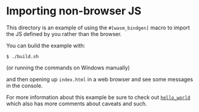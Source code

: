 # Importing non-browser JS

This directory is an example of using the `#[wasm_bindgen]` macro to import the
JS defined by you rather than the browser.

You can build the example with:

```
$ ./build.sh
```

(or running the commands on Windows manually)

and then opening up `index.html` in a web browser and see some messages in the
console.

For more information about this example be sure to check out
[`hello_world`][hello] which also has more comments about caveats and such.

[hello]: https://github.com/alexcrichton/wasm-bindgen/tree/master/examples/hello_world
